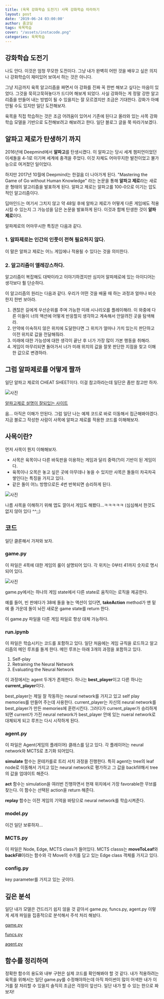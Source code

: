 ```yaml
---
title: (육목 강화학습 도전기) 사목 강화학습 따라하기
layout: post
date: '2019-06-24 03:00:00'
author: 줌코딩
tags: 육목학습
cover: "/assets/instacode.png"
categories: 육목학습
---
```


## 강화학습 도전기
나도 안다. 이것은 엄청 무모한 도전이다. 그냥 내가 완벽히 어떤 것을 배우고 싶은 의지나 강화학습이 재미있어 보여서 하는 것은 아니다.

그냥 지금까지 육목 알고리즘을 짜면서 아 강화를 진짜 꼭 한번 해보고 싶다는 마음이 있었다. 그것을 묵히고묵혀놓다가 드디어 해보게 되었다. 사실 강화하는 게 정말 강한 알고리즘을 만들어 내는 방법이 될 수 있을지는 잘 모르겠지만 조금은 기대한다. 강화가 아예 안될 수도 있지만 일단 도전해보자.

육목을 직접 학습하는 것은 조금 어려움이 있어서 기존에 된다고 올라와 있는 사목 강화학습 모델을 기반으로 도전해보려고 해보려고 한다. 일단 블로그 글을 쭉 따라가보겠다.

## 알파고 제로가 탄생하기 까지

2016년에 Deepmind에서 **알파고**를 탄생시켰다. 이 알파고는 당시 세계 챔피언이었던 이세돌을 4-1로 이기며 세계에 충격을 주었다. 이것 자체도 어마무지한 발전이었고 불가능으로 여겨졌던 일이었다.

하지만 2017년 10월에 Deepmind는 한걸음 더 나아가게 된다. "Mastering the Game of Go without Human Knowledge" 라는 논문을 통해 **알파고 제로**라는 새로운 형태의 알고리즘을 발표하게 된다. 알파고 제로는 알파고를 100-0으로 이기는 압도적인 알고리즘이다. 

딥마인드는 여기서 그치지 않고 약 48일 후에 알파고 제로가 어떻게 다른 게임에도 적용시킬 수 있는지 그 가능성을 담은 논문을 발표하게 된다. 이것과 함께 탄생한 것이 **알파제로**이다.

알파제로의 어마무시한 특징은 다음과 같다.

### 1. 알파제로는 인간의 인풋이 전혀 필요하지 않다.
이 말은 알파고 제로는 어느 게임에나 적용될 수 있다는 것을 의미한다. 

### 2. 알고리즘이 엘레강스하다.
알고리즘이 복잡해도 대박이라고 이야기하겠지만 심지어 알파제로에 있는 아이디어는 생각보다 훨 단순하다. 

이 알고리즘의 원리는 다음과 같다. 우리가 어떤 것을 배울 때 하는 과정과 얼마나 비슷한지 한번 보아라.

1. 괜찮은 길에게 우선순위를 주며 가능한 미래 시나리오를 플레이해라. 이 와중에 다른 이들이 너의 액션에 어떻게 반응할지 생각하고 계속해서 안알려진 곳을 탐색해라.
2. 만약에 이숙하지 않은 위치에 도달한다면 그 위치가 얼마나 가치 있는지 판단하고 이전 위치로 값을 전달해줘라.
3. 미래에 대한 가능성에 대한 생각이 끝난 후 너가 가장 많이 가본 행동을 취해라.
4. 게임이 마무리되면 돌아가서 너가 미래 위치의 값을 잘못 판단한 지점을 찾고 이해한 값으로 변경하라. 

## 그럼 알파제로를 어떻게 짤까
일단 알파고 제로의 CHEAT SHEET이다. 이걸 참고하라는데 일단은 좀만 참고만 하자. 

![사진](https://raw.githubusercontent.com/zoomKoding/zoomKoding.github.io/source/assets/_posts/connect4-2.png)

[알파고제로 설명이 잘되있는 사이트](http://tim.hibal.org/blog/alpha-zero-how-and-why-it-works/)

음... 아직은 이해가 안된다. 그럼 일단 나는 예제 코드로 바로 이동해서 접근해봐야겠다. 지금 블로그 작성한 사람이 사목에 알파고 제로를 적용한 코드를 이해해보자.

## 사목이란?
먼저 사목이 뭔지 이해해보자.

- 사목은 육목이나 다른 바둑판을 이용하는 게임과 달리 중력(?)이 기반이 된 게임이다.
- 육목이나 오목은 놓고 싶은 곳에 아무데나 놓을 수 있지만 사목은 돌들이 차곡차곡 쌓인다는 특징을 가지고 있다.
- 같은 돌이 어느 방향으로든 4번 반복되면 승리하게 된다.

![사진](https://raw.githubusercontent.com/zoomKoding/zoomKoding.github.io/source/assets/_posts/connect4-1.jpeg)

나름 사목을 이해하기 위해 앱도 깔아서 게임도 해봤다...ㅋㅋㅋㅋㅋ
(심심해서 한것도 없지 않아 있다 ^^;;)

## 코드
일단 클론해서 가져와 보자. 

### game.py

이 파일은 4목에 대한 게임의 룰이 설명되어 있다.
각 위치는 0부터 41까지 숫자로 명시되어 있다.

![사진](https://raw.githubusercontent.com/zoomKoding/zoomKoding.github.io/source/assets/_posts/connect4-3.png)

game.py에서는 하나의 게임 state에서 다른 state로 움직이는 로직을 제공한다.

예를 들어, 빈 판에다가 38에 돌을 놓는 액션이 있다면, **takeAction** method가 맨 밑에 줄 가운데 돌이 놔진 새로운 game state를 return 한다.

이 game.py 파일을 다른 게임 파일로 항상 대체 가능하다. 

### run.ipynb
이 파일은 학습시키는 코드를 포함하고 있다. 일단 처음에는 게임 규칙을 로드하고 알고리즘의 메인 루프를 돌게 한다. 메인 루프는 아래 3개의 과정을 포함하고 있다.

1. Self-play
2. Retraining the Neural Network
3. Evaluating the Neural Network

이 과정에서는 agent 두개가 존재한다. 하나는 **best_player**이고 다른 하나는 **current_player**이다.

best_player는 제일 잘 작동하는 neural network를 가지고 있고 self play memories를 만들어 주는데 사용한다. current_player는 자신의 neural network를 best_player가 만든 memories에 훈련시킨다. 그러다가 current_player가 승리하게 되면 current가 가진 neural network가 best_player 안에 있는 nueral network로 대체되게 되고 루프는 다시 시작하게 된다.

### agent.py
이 파일은 Agent(게임의 플레이어) 클래스를 담고 있다. 각 플레이어는 neural network와 MCTS로 초기화 되어있다.

**simulate** 함수는 몬테카를로 트리 서치 과정을 진행한다. 특히 agent는 tree의 leaf node로 이동해서 가지고 있는 neural network로 평가하고 그 값을 backfill해서 tree의 값을 업데이트 해준다.

**act** 함수는 simulation을 여러번 진행하면서 현재 위치에서 가장 favorable한 무브를 찾는다. 이 함수는 선택된 action을 return 해준다.

**replay** 함수는 이전 게임의 기억을 바탕으로 neural network를 학습시켜준다.  

### model.py
이건 일단 보류하자...

### MCTS.py
이 파일은 Node, Edge, MCTS class가 들어있다. MCTS classs는 **moveToLeaf**와 **backFill**이라는 함수와 각 Move의 수치를 담고 있는 Edge class 객체를 가지고 있다.

### config.py
key parameter를 가지고 있는 곳이다. 


## 깊은 분석

일단 내가 모델은 건드리기 쉽지 않을 것 같아서 game.py, funcs.py, agent.py 이렇게 세개 파일을 집중적으로 분석해서 주석 처리 해놨다. 

[game.py](https://github.com/zoomKoding/DeepReinforcementLearning/blob/master/games/connect6/game-connect4.py/)

[funcs.py](https://github.com/zoomKoding/DeepReinforcementLearning/blob/master/games/connect6/funcs-connect4.py/)


[agent.py](https://github.com/zoomKoding/DeepReinforcementLearning/blob/master/games/connect6/agent-connect4.py/)


## 함수를 정리하며

정확한 함수의 용도와 내부 구현은 실제 코드를 확인해봐야 할 것 같다.
내가 적용하려는 육목을 위해서는 일단 game.py를 수정해야하는데 아직 파이썬이 많이 어색한 내가 이거를 잘 처리할 수 있을지 솔직히 조금은 걱정이 앞선다. 
일단 내가 할 수 있는 한으로 짜보자!

